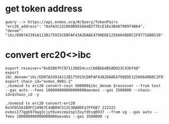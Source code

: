 # get token address 
    query --> https://api.evmos.org/#/Query/TokenPairs
    "erc20_address": "0xFA3C22C069B9556A4B2f7EcE1Ee3B467909f4864",
    "denom": "ibc/ED07A3391A112B175915CD8FAF43A2DA8E4790EDE12566649D0C2F97716B8518",
#  convert erc20<>ibc
    export receiver="0x0286fFC971136854cccCb6Bbb4B5AD023C43bf48"
    export ibc_denom="ibc/ED07A3391A112B175915CD8FAF43A2DA8E4790EDE12566649D0C2F97716B8518"
    export chain_id="evmos_9001-2"
    ./evmosd tx erc20 convert-coin 500000$ibc_denom $receiver --from test --gas auto --fees 100000000000000000aevmos --gas 3500000 --chain-id=$chain_id -y

    ./evmosd tx erc20 convert-erc20 0x5FD55A1B9FC24967C4dB09C513C3BA0DFa7FF687 222222 evmos177ggk979ag3cjyt6vevzep2spl3xyfdtsq0937 --from vg --gas auto --fees 100000000000000000aevmos --gas 3500000 -y